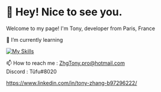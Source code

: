 # 👋  Hey! Nice to see you.
 Welcome to my page!
I'm Tony, developer from  Paris, France

🌱 I’m currently learning

[![My Skills](https://skills.thijs.gg/icons?i=js,html,css,py,php,unity&theme=light)](https://skills.thijs.gg)

 📫 How to reach me : ZhgTony.pro@hotmail.com  
 Discord : Tûfu#8020
 
 https://www.linkedin.com/in/tony-zhang-b97296222/
<!---
AznTufu/AznTufu is a ✨ special ✨ repository because its `README.md` (this file) appears on your GitHub profile.
You can click the Preview link to take a look at your changes.
--->
